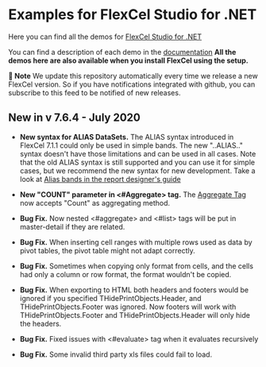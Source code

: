 ﻿# Examples for FlexCel Studio for .NET

Here you can find all the demos for [FlexCel Studio for .NET](http://www.tmssoftware.com/site/flexcelnet.asp)

You can find a description of each demo in the [documentation](https://doc.tmssoftware.com/flexcel/net/index.html)
**All the demos here are also available when you install FlexCel using the setup.**

**:book: Note** We update this repository automatically every time we release a new FlexCel version. So if you have notifications integrated with github, you can subscribe to this feed to be notified of new releases.


## New in v 7.6.4 - July 2020


- **New syntax for ALIAS DataSets.** The ALIAS syntax introduced in FlexCel 7.1.1  could only be used in simple bands. The new "..ALIAS.." syntax doesn't have those limitations and can be used in all cases. Note that the old ALIAS syntax is still supported and you can use it for simple cases, but we recommend the new syntax for new development. Take a look at [Alias bands in the report designer's guide](https://doc.tmssoftware.com/flexcel/net/guides/reports-designer-guide.html#alias-bands)

- **New "COUNT" parameter in &lt;#Aggregate> tag.** The [Aggregate Tag](https://doc.tmssoftware.com/flexcel/net/guides/reports-tag-reference.html#aggregate) now accepts "Count" as aggregating method.

- **Bug Fix.** Now nested &lt;#aggregate> and &lt;#list> tags will be put in master-detail if they are related.

- **Bug Fix.** When inserting cell ranges with multiple rows used as data by pivot tables, the pivot table might not adapt correctly.

- **Bug Fix.** Sometimes when copying only format from cells, and the cells had only a column or row format, the format wouldn't be copied.

- **Bug Fix.** When exporting to HTML both headers and footers would be ignored if you specified THidePrintObjects.Header, and THidePrintObjects.Footer was ignored. Now footers will work with THidePrintObjects.Footer and THidePrintObjects.Header will only hide the headers.

- **Bug Fix.** Fixed issues with &lt;#evaluate> tag when it evaluates recursively

- **Bug Fix.** Some invalid third party xls files could fail to load.

